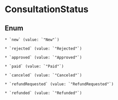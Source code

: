
# ConsultationStatus

## Enum


    * `new` (value: `"New"`)

    * `rejected` (value: `"Rejected"`)

    * `approved` (value: `"Approved"`)

    * `paid` (value: `"Paid"`)

    * `canceled` (value: `"Canceled"`)

    * `refundRequested` (value: `"RefundRequested"`)

    * `refunded` (value: `"Refunded"`)



